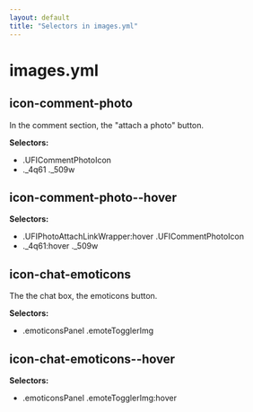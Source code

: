```yaml
---
layout: default
title: "Selectors in images.yml"
---
```


# images.yml



## icon-comment-photo


In the comment section, the "attach a photo" button.


__Selectors:__

 * .UFICommentPhotoIcon
 * .\_4q61 .\_509w



## icon-comment-photo--hover

__Selectors:__

 * .UFIPhotoAttachLinkWrapper:hover .UFICommentPhotoIcon
 * .\_4q61:hover .\_509w



## icon-chat-emoticons


The the chat box, the emoticons button.


__Selectors:__

 * .emoticonsPanel .emoteTogglerImg



## icon-chat-emoticons--hover

__Selectors:__

 * .emoticonsPanel .emoteTogglerImg:hover

